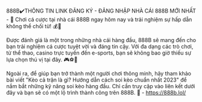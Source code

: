 888B✔️THÔNG TIN LINK ĐĂNG KÝ - ĐĂNG NHẬP NHÀ CÁI 888B MỚI NHẤT - 🎉 Chơi cá cược tại nhà cái 888B ngay hôm nay và trải nghiệm sự hấp dẫn không thể chối từ! 💰💯

Được đánh giá là một trong những nhà cái hàng đầu, 888B sẽ mang đến cho bạn trải nghiệm cá cược tuyệt vời và đáng tin cậy. Với đa dạng các trò chơi, từ thể thao, casino trực tuyến đến e-sports, bạn sẽ không bao giờ thiếu sự lựa chọn thú vị tại đây. 🎮⚽️🎰

Ngoài ra, để giúp bạn trở thành một người chơi thông minh, hãy tham khảo bài viết "Kèo cả trận là gì? Hướng dẫn cách soi kèo chuẩn nhất 2023" để nắm bắt những kỹ năng soi kèo hàng đầu. Chỉ cần truy cập vào liên kết dưới đây và bạn sẽ có một lộ trình thành công trên 888B. 🌟 - https://888b.lol/
